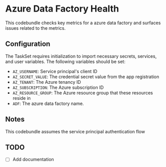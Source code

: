 # Azure Data Factory Health
This codebundle checks key metrics for a azure data factory and surfaces issues related to the metrics.

## Configuration

The TaskSet requires initialization to import necessary secrets, services, and user variables. The following variables should be set:

- `AZ_USERNAME`: Service principal's client ID
- `AZ_SECRET_VALUE`: The credential secret value from the app registration
- `AZ_TENANT`: The Azure tenancy ID
- `AZ_SUBSCRIPTION`: The Azure subscription ID
- `AZ_RESOURCE_GROUP`: The Azure resource group that these resources reside in
- `ADF`: The azure data factory name.

## Notes

This codebundle assumes the service principal authentication flow

## TODO
- [ ] Add documentation